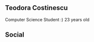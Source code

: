 ## Teodora Costinescu

Computer Science Student :)
23 years old

## Social
[Linkedin]: (https://www.linkedin.com/in/teodora-costinescu/)
[Facebook]: (https://www.facebook.com/teodora.costinescu/)
[Mail]: (teodora.costinescu@gmail.com)
